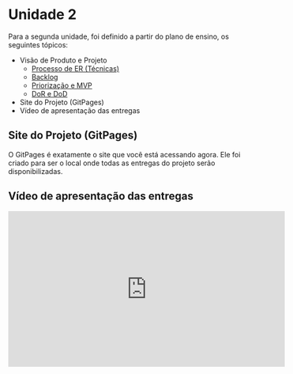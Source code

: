 # Unidade 2

Para a segunda unidade, foi definido a partir do plano de ensino, os seguintes tópicos:

- Visão de Produto e Projeto
    - [Processo de ER (Técnicas)](/base/engineer)
    - [Backlog](/requirements/pbb)
    - [Priorização e MVP](/requirements/moscow)
    - [DoR e DoD](/requirements/dor-dod)
- Site do Projeto (GitPages)
- Vídeo de apresentação das entregas

## Site do Projeto (GitPages)

O GitPages é exatamente o site que você está acessando agora. Ele foi criado para ser o local onde todas as entregas do projeto serão disponibilizadas.

## Vídeo de apresentação das entregas

<div align="center">
    <iframe width="560" height="315" src="https://www.youtube.com/embed/VmK1zE6q1oQ?si=Mo4iAsN0lNv2DgLL" title="YouTube video player" frameborder="0" allow="accelerometer; autoplay; clipboard-write; encrypted-media; gyroscope; picture-in-picture; web-share" referrerpolicy="strict-origin-when-cross-origin" allowfullscreen></iframe>
</div>
